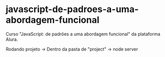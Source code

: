 # javascript-de-padroes-a-uma-abordagem-funcional
Curso "JavaScript: de padrões a uma abordagem funcional" da plataforma Alura.

Rodando projeto
-> Dentro da pasta de "project"
-> node server